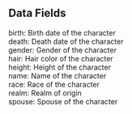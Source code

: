 ## Data Fields

birth: Birth date of the character <br>
death: Death date of the character <br>
gender: Gender of the character <br>
hair: Hair color of the character <br>
height: Height of the character <br>
name: Name of the character <br>
race: Race of the character <br>
realm: Realm of origin <br>
spouse: Spouse of the character



